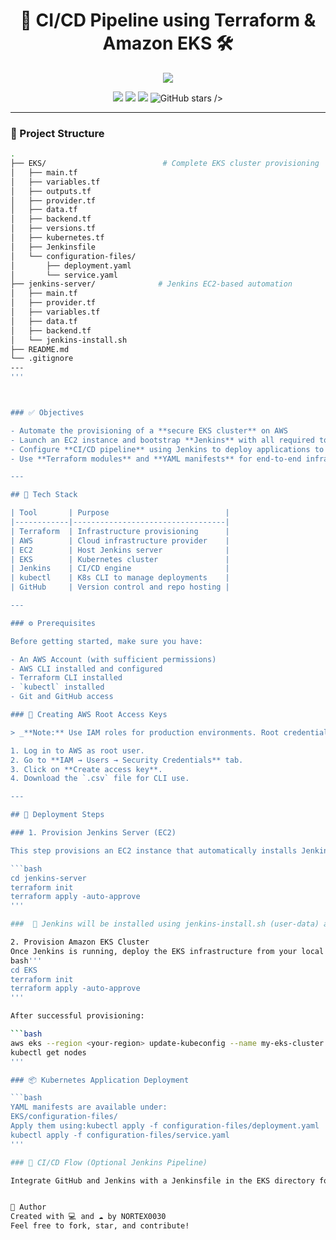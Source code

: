 <h1 align="center">🚀 CI/CD Pipeline using Terraform & Amazon EKS 🛠️</h1>

<p align="center">
  <img src="https://readme-typing-svg.herokuapp.com/?lines=Automate+Infra+Deployment+with+Terraform;CI/CD+with+Jenkins+on+AWS;Provision+EKS+Cluster+Seamlessly&center=true&width=500&height=45">
</p>

<p align="center">
  <img src="https://img.shields.io/badge/Terraform-v1.6+-blueviolet?style=flat&logo=terraform" />
  <img src="https://img.shields.io/badge/AWS-EKS-orange?style=flat&logo=amazonaws" />
  <img src="https://img.shields.io/badge/Jenkins-Automation-blue?style=flat&logo=jenkins" />
  <img src="https://img.shields.io/github/stars/NORTEX0030/devops-eks-infra-automation?style=social" alt="GitHub stars"/>
 />
</p>

---

###  📁 Project Structure

```bash
.
├── EKS/                          # Complete EKS cluster provisioning
│   ├── main.tf
│   ├── variables.tf
│   ├── outputs.tf
│   ├── provider.tf
│   ├── data.tf
│   ├── backend.tf
│   ├── versions.tf
│   ├── kubernetes.tf
│   ├── Jenkinsfile
│   └── configuration-files/
│       ├── deployment.yaml
│       └── service.yaml
├── jenkins-server/              # Jenkins EC2-based automation
│   ├── main.tf
│   ├── provider.tf
│   ├── variables.tf
│   ├── data.tf
│   ├── backend.tf
│   └── jenkins-install.sh
├── README.md
└── .gitignore
---
'''



### ✅ Objectives

- Automate the provisioning of a **secure EKS cluster** on AWS
- Launch an EC2 instance and bootstrap **Jenkins** with all required tools
- Configure **CI/CD pipeline** using Jenkins to deploy applications to EKS
- Use **Terraform modules** and **YAML manifests** for end-to-end infra and app setup

---

## 🧰 Tech Stack

| Tool       | Purpose                          |
|------------|----------------------------------|
| Terraform  | Infrastructure provisioning      |
| AWS        | Cloud infrastructure provider    |
| EC2        | Host Jenkins server              |
| EKS        | Kubernetes cluster               |
| Jenkins    | CI/CD engine                     |
| kubectl    | K8s CLI to manage deployments    |
| GitHub     | Version control and repo hosting |

---

### ⚙️ Prerequisites

Before getting started, make sure you have:

- An AWS Account (with sufficient permissions)
- AWS CLI installed and configured
- Terraform CLI installed
- `kubectl` installed
- Git and GitHub access

### 🔐 Creating AWS Root Access Keys

> _**Note:** Use IAM roles for production environments. Root credentials are for testing/learning only._

1. Log in to AWS as root user.
2. Go to **IAM → Users → Security Credentials** tab.
3. Click on **Create access key**.
4. Download the `.csv` file for CLI use.

---

## 🚀 Deployment Steps

### 1. Provision Jenkins Server (EC2)

This step provisions an EC2 instance that automatically installs Jenkins, Terraform, AWS CLI, and `kubectl`.

```bash
cd jenkins-server
terraform init
terraform apply -auto-approve
'''

###  📝 Jenkins will be installed using jenkins-install.sh (user-data) and exposed on port 8080.

2. Provision Amazon EKS Cluster
Once Jenkins is running, deploy the EKS infrastructure from your local machine or automate it through Jenkins:
bash'''
cd EKS
terraform init
terraform apply -auto-approve
'''

After successful provisioning:

```bash
aws eks --region <your-region> update-kubeconfig --name my-eks-cluster
kubectl get nodes
'''

### 📦 Kubernetes Application Deployment

```bash
YAML manifests are available under:
EKS/configuration-files/
Apply them using:kubectl apply -f configuration-files/deployment.yaml
kubectl apply -f configuration-files/service.yaml
'''

### 🧪 CI/CD Flow (Optional Jenkins Pipeline)

Integrate GitHub and Jenkins with a Jenkinsfile in the EKS directory for automated deployments on push events.


🙌 Author
Created with 💻 and ☁️ by NORTEX0030
Feel free to fork, star, and contribute!


